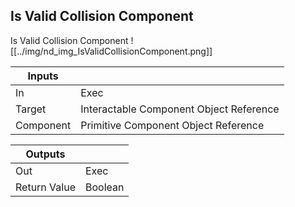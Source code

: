## Is Valid Collision Component
Is Valid Collision Component
![[../img/nd_img_IsValidCollisionComponent.png]]

|Inputs||
|--|--|
| In | Exec |
| Target | Interactable Component Object Reference |
| Component | Primitive Component Object Reference |

|Outputs||
|--|--|
| Out | Exec |
| Return Value | Boolean |
